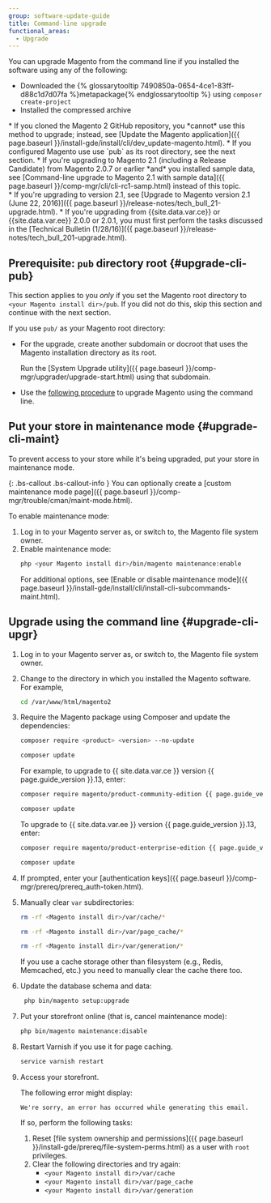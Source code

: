 ```yaml
---
group: software-update-guide
title: Command-line upgrade
functional_areas:
  - Upgrade
---
```


You can upgrade Magento from the command line if you installed the software using any of the following:

* Downloaded the {% glossarytooltip 7490850a-0654-4ce1-83ff-d88c1d7d07fa %}metapackage{% endglossarytooltip %} using `composer create-project`
* Installed the compressed archive

<div class="bs-callout bs-callout-info" id="info" markdown="1">
* If you cloned the Magento 2 GitHub repository, you *cannot* use this method to upgrade; instead, see [Update the Magento application]({{ page.baseurl }}/install-gde/install/cli/dev_update-magento.html).
* If you configured Magento use use `pub` as its root directory, see the next section.
* If you're upgrading to Magento 2.1 (including a Release Candidate) from Magento 2.0.7 or earlier *and* you installed sample data, see [Command-line upgrade to Magento 2.1 with sample data]({{ page.baseurl }}/comp-mgr/cli/cli-rc1-samp.html) instead of this topic.
</div>

<div class="bs-callout bs-callout-warning" markdown="1">
* If you're upgrading to version 2.1, see [Upgrade to Magento version 2.1 (June 22, 2016)]({{ page.baseurl }}/release-notes/tech_bull_21-upgrade.html).
* If you're upgrading from {{site.data.var.ce}} or {{site.data.var.ee}} 2.0.0 or 2.0.1, you must first perform the tasks discussed in the [Technical Bulletin (1/28/16)]({{ page.baseurl }}/release-notes/tech_bull_201-upgrade.html).
</div>

## Prerequisite: `pub` directory root {#upgrade-cli-pub}

This section applies to you *only* if you set the Magento root directory to `<your Magento install dir>/pub`.
If you did not do this, skip this section and continue with the next section.

If you use `pub/` as your Magento root directory:

* For the upgrade, create another subdomain or docroot that uses the Magento installation directory as its root.

  Run the [System Upgrade utility]({{ page.baseurl }}/comp-mgr/upgrader/upgrade-start.html) using that subdomain.
* Use the [following procedure](#upgrade-cli-upgr) to upgrade Magento using the command line.

## Put your store in maintenance mode {#upgrade-cli-maint}

To prevent access to your store while it's being upgraded, put your store in maintenance mode.

{: .bs-callout .bs-callout-info }
You can optionally create a [custom maintenance mode page]({{ page.baseurl }}/comp-mgr/trouble/cman/maint-mode.html).

To enable maintenance mode:

1. Log in to your Magento server as, or switch to, the Magento file system owner.
2. Enable maintenance mode:
   ```bash
   php <your Magento install dir>/bin/magento maintenance:enable
   ```
   For additional options, see [Enable or disable maintenance mode]({{ page.baseurl }}/install-gde/install/cli/install-cli-subcommands-maint.html).

## Upgrade using the command line {#upgrade-cli-upgr}

1. Log in to your Magento server as, or switch to, the Magento file system owner.
2. Change to the directory in which you installed the Magento software. For example,
   ```bash
   cd /var/www/html/magento2
   ```
3. Require the Magento package using Composer and update the dependencies:
   ```bash
   composer require <product> <version> --no-update
   ```
   ```bash
   composer update
   ```

   For example, to upgrade to {{ site.data.var.ce }} version {{ page.guide_version }}.13, enter:
   ```bash
   composer require magento/product-community-edition {{ page.guide_version }}.13 --no-update
   ```
   ```bash
   composer update
   ```
   To upgrade to {{ site.data.var.ee }} version {{ page.guide_version }}.13, enter:
   ```bash
   composer require magento/product-enterprise-edition {{ page.guide_version }}.13 --no-update
   ```
   ```bash
   composer update
   ```

3. If prompted, enter your [authentication keys]({{ page.baseurl }}/comp-mgr/prereq/prereq_auth-token.html).
4. Manually clear `var` subdirectories:

   ```bash
   rm -rf <Magento install dir>/var/cache/*
   ```
   ```bash
   rm -rf <Magento install dir>/var/page_cache/*
   ```
   ```bash
   rm -rf <Magento install dir>/var/generation/*
   ```

   <div class="bs-callout bs-callout-info" markdown="1">
   If you use a cache storage other than filesystem (e.g., Redis, Memcached, etc.) you need to manually clear the cache there too.
   </div>

4. Update the database schema and data:
   ```bash
    php bin/magento setup:upgrade
    ```
5. Put your storefront online (that is, cancel maintenance mode):
   ```bash
   php bin/magento maintenance:disable
   ```
6. Restart Varnish if you use it for page caching.
   ```bash
   service varnish restart
   ```

7. Access your storefront.

   The following error might display:
   ```terminal
   We're sorry, an error has occurred while generating this email.
   ```

   If so, perform the following tasks:

   1. Reset [file system ownership and permissions]({{ page.baseurl }}/install-gde/prereq/file-system-perms.html) as a user with `root` privileges.
   2. Clear the following directories and try again:
      * `<your Magento install dir>/var/cache`
      * `<your Magento install dir>/var/page_cache`
      * `<your Magento install dir>/var/generation`
